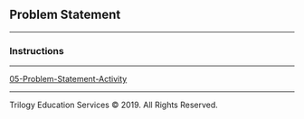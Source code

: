 ## Problem Statement

---

### Instructions

---

[05-Problem-Statement-Activity](https://drive.google.com/open?id=18QVjN3JcDO4RNG_p6bBbxbjzGk8644BHgXKA0_valPI)

---

Trilogy Education Services © 2019. All Rights Reserved.
